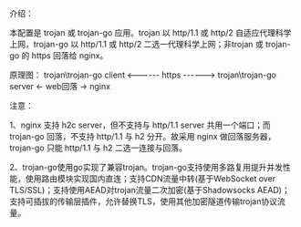 介绍：

本配置是 trojan 或 trojan-go 应用。trojan 以 http/1.1 或 http/2 自适应代理科学上网，trojan-go 以 http/1.1 或 http/2 二选一代理科学上网；非trojan 或 trojan-go 的 https 回落给 nginx。

原理图： trojan\trojan-go client <------ https ------> trojan\trojan-go server <- web回落 -> nginx

注意：

1、nginx 支持 h2c server，但不支持与 http/1.1 server 共用一个端口；而 trojan-go 回落，不支持 http/1.1 与 h2 分开。故采用 nginx 做回落服务器，trojan-go 只能 http/1.1 与 h2 二选一连接与回落。

2、trojan-go使用go实现了兼容trojan。trojan-go支持使用多路复用提升并发性能，使用路由模块实现国内直连；支持CDN流量中转(基于WebSocket over TLS/SSL)；支持使用AEAD对trojan流量二次加密(基于Shadowsocks AEAD)；支持可插拔的传输层插件，允许替换TLS，使用其他加密隧道传输trojan协议流量。
